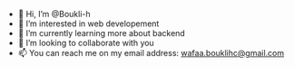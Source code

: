 - 👋 Hi, I’m @Boukli-h
- 👀 I’m interested in web developement
- 🌱 I’m currently learning more about backend
- 💞️ I’m looking to collaborate with you
- 📫 You can reach me on my email address: wafaa.bouklihc@gmail.com

<!---
- here is my ✨ Portfolio ✨ website : 
 (https://boukli-h.github.io/portfolio/)
- and a link to my youtube channel : 
https://www.youtube.com/channel/UCvovdyJEHdAdhWWe-hViKiQ
--->
